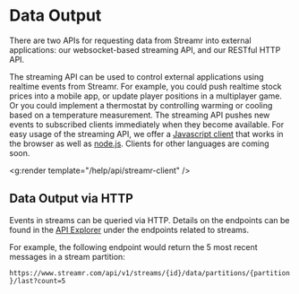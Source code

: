 <a name="data-output"></a>
# Data Output

There are two APIs for requesting data from Streamr into external applications: our websocket-based streaming API, and our RESTful HTTP API.

The streaming API can be used to control external applications using realtime events from Streamr. For example, you could push realtime stock prices into a mobile app, or update player positions in a multiplayer game. Or you could implement a thermostat by controlling warming or cooling based on a temperature measurement. The streaming API pushes new events to subscribed clients immediately when they become available. For easy usage of the streaming API, we offer a [Javascript client](#js-client) that works in the browser as well as [node.js](https://nodejs.org). Clients for other languages are coming soon.

<g:render template="/help/api/streamr-client" />

## Data Output via HTTP

Events in streams can be queried via HTTP. Details on the endpoints can be found in the [API Explorer](#api-explorer) under the endpoints related to streams.

For example, the following endpoint would return the 5 most recent messages in a stream partition:

`https://www.streamr.com/api/v1/streams/{id}/data/partitions/{partition}/last?count=5`
